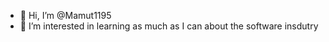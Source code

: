 - 👋 Hi, I’m @Mamut1195
- 👀 I’m interested in learning as much as I can about the software insdutry


